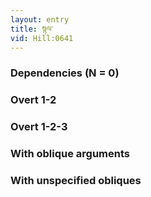 ```yaml
---
layout: entry
title: སྙལ་
vid: Hill:0641
---
```

### Dependencies (N = 0)


### Overt 1-2


### Overt 1-2-3


### With oblique arguments


### With unspecified obliques
